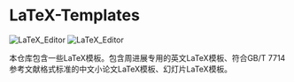 # LaTeX-Templates

![LaTeX_Editor](https://img.shields.io/badge/LaTeX_Engine-TeXLive-blue)
![LaTeX_Editor](https://img.shields.io/badge/LaTeX_Editor-TexWorks-yellow)

本仓库包含一些LaTeX模板。包含周进展专用的英文LaTeX模板、符合GB/T 7714参考文献格式标准的中文小论文LaTeX模板、幻灯片LaTeX模板。


